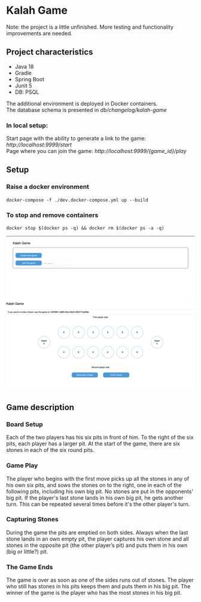 # Kalah Game

Note: the project is a little unfinished. More testing and functionality improvements are needed.

## Project characteristics
* Java 18
* Gradle
* Spring Boot
* Junit 5
* DB: PSQL

The additional environment is deployed in Docker containers.
<br>
The database schema is presented in <em>db/changelog/kalah-game</em>

### In local setup:
Start page with the ability to generate a link to the game: <em> http://localhost:9999/start </em>
<br>
Page where you can join the game: <em> http://localhost:9999/{game_id}/play </em>

## Setup
### Raise a docker environment
```
docker-compose -f ./dev.docker-compose.yml up --build
```
### To stop and remove containers
```
docker stop $(docker ps -q) && docker rm $(docker ps -a -q)
```
![start page](https://github.com/Alena-Popova/KalahGame/blob/main/images/start_page.png)
![play page](https://github.com/Alena-Popova/KalahGame/blob/main/images/play_page.png)

## Game description

### Board Setup
Each of the two players has his six pits in front of him. To the right of the six pits,
each player has a larger pit. At the start of the game, there are six stones in each
of the six round pits.
### Game Play
The player who begins with the first move picks up all the stones in any of his own
six pits, and sows the stones on to the right, one in each of the following pits,
including his own big pit. No stones are put in the opponents' big pit. If the player's
last stone lands in his own big pit, he gets another turn. This can be repeated
several times before it's the other player's turn.
### Capturing Stones
During the game the pits are emptied on both sides. Always when the last stone
lands in an own empty pit, the player captures his own stone and all stones in the
opposite pit (the other player’s pit) and puts them in his own (big or little?) pit.
### The Game Ends
The game is over as soon as one of the sides runs out of stones. The player who
still has stones in his pits keeps them and puts them in his big pit. The winner of
the game is the player who has the most stones in his big pit.


